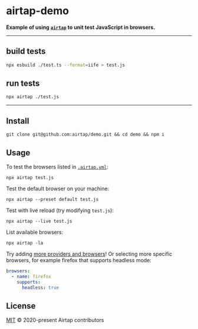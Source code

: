 # airtap-demo

**Example of using [`airtap`](https://github.com/airtap/airtap) to unit test JavaScript in browsers.**

----------------------------------------------------------

## build tests

```sh
npx esbuild ./test.ts --format=iife > test.js
```

## run tests

```sh
npx airtap ./test.js
```

----------------------------------------------------------

## Install

```
git clone git@github.com:airtap/demo.git && cd demo && npm i
```

## Usage

To test the browsers listed in [`.airtap.yml`](.airtap.yml):

```
npx airtap test.js
```

Test the default browser on your machine:

```
npx airtap --preset default test.js
```

Test with live reload (try modifying `test.js`):

```
npx airtap --live test.js
```

List available browsers:

```
npx airtap -la
```

Try adding [more providers and browsers](https://github.com/airtap/airtap#available-providers)! Or selecting more specific browsers, for example firefox that supports headless mode:

```yaml
browsers:
  - name: firefox
    supports:
      headless: true
```

## License

[MIT](LICENSE) © 2020-present Airtap contributors
